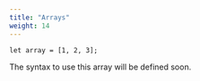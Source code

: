 ```yaml
---
title: "Arrays"
weight: 14
---
```


```zonkey
let array = [1, 2, 3];
```

The syntax to use this array will be defined soon.
